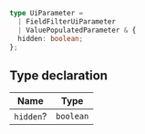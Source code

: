 ```ts
type UiParameter = 
  | FieldFilterUiParameter
  | ValuePopulatedParameter & {
  hidden: boolean;
};
```

## Type declaration

| Name | Type |
| ------ | ------ |
| `hidden`? | `boolean` |
